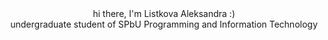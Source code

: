 <div align="center">
hi there, I'm Listkova Aleksandra :)
<br>
undergraduate student of SPbU Programming and Information Technology
<br>

